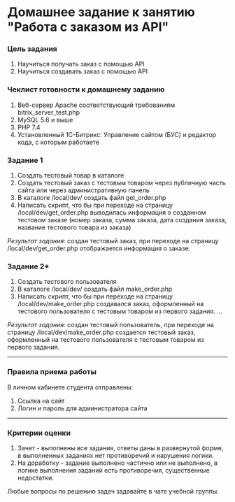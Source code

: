 # Домашнее задание к занятию "Работа с заказом из API"

### Цель задания
1. Научиться получать заказ с помощью API
2. Научиться создавать заказ с помощью API


### Чеклист готовности к домашнему заданию

1. Веб-сервер Apache соответствующий требованиям bitrix_server_test.php
2. MySQL 5.6 и выше
3. PHP 7.4
4. Установленный 1С-Битрикс: Управление сайтом (БУС) и редактор кода, с которым работаете

### Задание 1
1. Создать тестовый товар в каталоге
2. Создать тестовый заказ с тестовым товаром через публичную часть сайта или через административную панель
3. В каталоге /local/dev/ создать файл get_order.php
4. Написать скрипт, что бы при переходе на страницу /local/dev/get_order.php выводилась информация о созданном тестовом заказе (номер заказа, сумма заказа, дата создания заказа, название тестового товара из заказа)


*Результат задания:* создан тестовый заказ, при переходе на страницу /local/dev/get_order.php отображается информация о заказе.

### Задание 2*
1. Создать тестового пользователя
2. В каталоге /local/dev/ создать файл make_order.php
3. Написать скрипт, что бы при переходе на страницу /local/dev/make_order.php создавался заказ, оформленный на тестового пользователя с тестовым товаром из первого задания.
   ...

*Результат задания:* создан тестовый пользователь, при переходе на страницу /local/dev/make_order.php создается тестовый заказ, оформленный на тестового пользователя с тестовым товаром из первого задания.

------

### Правила приема работы

В личном кабинете студента отправлены:
1.  Ссылка на сайт
2.  Логин и пароль для администратора сайта

------

### Критерии оценки

1. Зачет - выполнены все задания, ответы даны в развернутой форме, в выполненных заданиях нет противоречий и нарушения логики.
2. На доработку - задание выполнено частично или не выполнено, в логике выполнения заданий есть противоречия, существенные недостатки.

Любые вопросы по решению задач задавайте в чате учебной группы.


